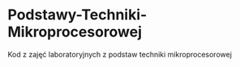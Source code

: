 # Podstawy-Techniki-Mikroprocesorowej

Kod z zajęć laboratoryjnych z podstaw techniki mikroprocesorowej
